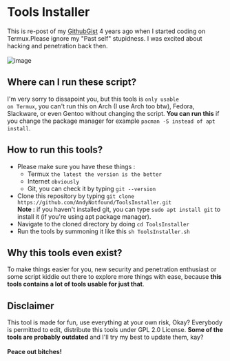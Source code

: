 # Tools Installer

This is re-post of my <a href="https://gist.github.com/AndyNotfound/0a6a60dd6e2c8f981a1b2373cfb524d7">GithubGist</a> 4 years ago when I started coding on Termux.Please ignore my "Past self" stupidness. I was excited about hacking and penetration back then.
<br><br>
![image](https://user-images.githubusercontent.com/40969170/183623717-7dd802ca-2426-46f0-b8ca-21a9b01c6ff4.png)

## Where can I run these script?
I'm very sorry to dissapoint you, but this tools is <code>only usable on Termux</code>, you can't run this on Arch (I use Arch too btw), Fedora, Slackware, or even Gentoo without changing the script. <b>You can run this</b> if you change the package manager for example <code>pacman -S instead of apt install</code>.
<br>
## How to run this tools?
<ul>
  <li>Please make sure you have these things :
    <ul>
      <li>Termux <code>the latest the version is the better</code></li>
      <li>Internet <code>obviously</code></li>
      <li>Git, you can check it by typing <code>git --version</code></li>
    </ul>
   </li>
   <li>Clone this repository by typing <code>git clone https://github.com/AndyNotfound/ToolsInstaller.git</code></li>
   <b>Note :</b> if you haven't installed git, you can type <code>sudo apt install git</code> to install it (if you're using apt package manager).
   <li>Navigate to the cloned directory by doing <code>cd ToolsInstaller</code></li>
   <li>Run the tools by summoning it like this <code>sh ToolsInstaller.sh</code></li>
</ul>

## Why this tools even exist?
To make things easier for you, new security and penetration enthusiast or some script kiddie out there to explore more things with ease, because <b>this tools contains a lot of tools usable for just that</b>.
<br>
## Disclaimer
This tool is made for fun, use everything at your own risk, Okay? Everybody is permitted to edit, distribute this tools under GPL 2.0 License. <b>Some of the tools are probably outdated</b> and I'll try my best to update them, kay? 
<br><br>
<b>Peace out bitches!</b>
